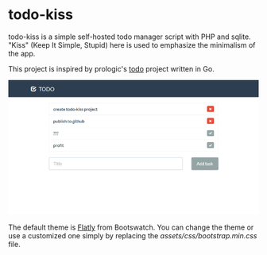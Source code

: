 # todo-kiss
todo-kiss is a simple self-hosted todo manager script with PHP and sqlite. "Kiss" (Keep It Simple, Stupid) here is used to emphasize the minimalism of the app. 

This project is inspired by prologic's [todo](https://github.com/prologic/todo) project written in Go.

![screenshot](screenshot.png)

The default theme is [Flatly](https://bootswatch.com/3/flatly/) from Bootswatch. You can change the theme or use a customized one simply by replacing the *assets/css/bootstrap.min.css* file.
